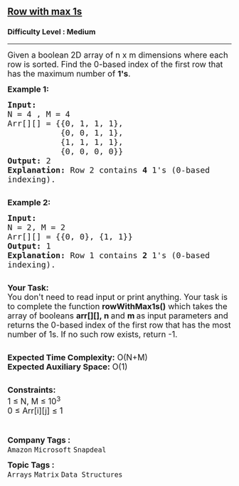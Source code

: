 <h2><a href="https://www.geeksforgeeks.org/problems/row-with-max-1s0023/1?page=3&company=Amazon&sortBy=submissions">Row with max 1s</a></h2><h3>Difficulty Level : Medium</h3><hr><div class="problems_problem_content__Xm_eO"><p><span style="font-size:18px">Given a boolean 2D array of n x m dimensions where each row is sorted. Find&nbsp;the&nbsp;0-based index of the first row&nbsp;that has&nbsp;the maximum number of <strong>1's</strong>.</span></p>

<p><span style="font-size:18px"><strong>Example 1:</strong></span></p>

<pre><span style="font-size:18px"><strong>Input: 
</strong>N = 4 , M = 4
Arr[][] = {{0, 1, 1, 1},
           {0, 0, 1, 1},
           {1, 1, 1, 1},
           {0, 0, 0, 0}}
<strong>Output:</strong> 2
<strong>Explanation:</strong> Row 2 contains <strong>4</strong> 1's (0-based
indexing).
</span></pre>

<p><br>
<span style="font-size:18px"><strong>Example 2:</strong></span></p>

<pre><span style="font-size:18px"><strong>Input:</strong> 
N = 2, M = 2
Arr[][] = {{0, 0}, {1, 1}}
<strong>Output:</strong> 1
<strong>Explanation:</strong> Row 1 contains <strong>2</strong> 1's (0-based
indexing).
</span></pre>

<p><br>
<span style="font-size:18px"><strong>Your Task:&nbsp;&nbsp;</strong><br>
You don't need to read input or print anything. Your task is to complete the function&nbsp;<strong>rowWithMax1s()</strong>&nbsp;which takes the array of booleans&nbsp;<strong>arr[][],</strong><strong>&nbsp;n </strong>and <strong>m&nbsp;</strong>as input parameters and returns the 0-based index of the first row that has the most number of 1s. If no such&nbsp;row exists, return -1.</span><br>
&nbsp;</p>

<p><span style="font-size:18px"><strong>Expected Time Complexity:</strong>&nbsp;O(N+M)<br>
<strong>Expected Auxiliary Space:</strong>&nbsp;O(1)</span></p>

<p><br>
<span style="font-size:18px"><strong>Constraints:</strong><br>
1 ≤ N, M&nbsp;≤ 10<sup>3</sup><br>
0 ≤ Arr[i][j]&nbsp;≤ 1&nbsp;</span></p>

<p>&nbsp;</p>
</div><p><span style=font-size:18px><strong>Company Tags : </strong><br><code>Amazon</code>&nbsp;<code>Microsoft</code>&nbsp;<code>Snapdeal</code>&nbsp;<br><p><span style=font-size:18px><strong>Topic Tags : </strong><br><code>Arrays</code>&nbsp;<code>Matrix</code>&nbsp;<code>Data Structures</code>&nbsp;